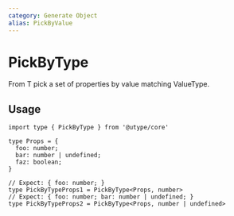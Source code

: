 ```yaml
---
category: Generate Object
alias: PickByValue
---
```


# PickByType

<TypeInfo category="Generate Object" :alias="['PickByValue']" />

From T pick a set of properties by value matching ValueType.

## Usage

```ts{9,11} twoslash
import type { PickByType } from '@utype/core'

type Props = {
  foo: number;
  bar: number | undefined;
  faz: boolean;
}

// Expect: { foo: number; }
type PickByTypeProps1 = PickByType<Props, number>
// Expect: { foo: number; bar: number | undefined; }
type PickByTypeProps2 = PickByType<Props, number | undefined>
```
